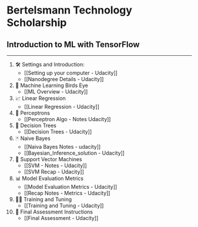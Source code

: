 # Bertelsmann Technology Scholarship

## Introduction to ML with TensorFlow

***

1. 🛠 Settings and Introduction:
	- [[Setting up your computer - Udacity]]
	- [[Nanodegree Details - Udacity]]
2. 🤖 Machine Learning Birds Eye
	- [[ML Overview - Udacity]]
3. 📈 Linear Regression
	- [[Linear Regression - Udacity]]
4. 🧠 Perceptrons
	- [[Perceptron Algo - Notes Udacity]]
5. 🌳 Decision Trees
	- [[Decision Trees - Udacity]]
6. 🃏 Naive Bayes 
	- [[Naiva Bayes Notes - udacity]]
	- [[Bayesian_Inference_solution - Udacity]]
7. 📍 Support Vector Machines
	- [[SVM - Notes - Udacity]]
	- [[SVM Recap - Udacity]]
8. 📊 Model Evaluation Metrics
	- [[Model Evaluation Metrics - Udacity]]
	- [[Recap Notes - Metrics - Udacity]]
9. 🏋️‍♂️ Training and Tuning
	- [[Training and Tuning - Udacity]]
10. 📆 Final Assessment Instructions
	- [[Final Assessment - Udacity]]
